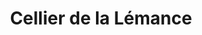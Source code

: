 ---
title: "Cellier de la Lémance"
url: /condezaygues/cellier-de-la-lemance-chemin-de-lalandette/
shop: alcool
---